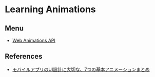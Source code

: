 # Learning Animations

## Menu
- [Web Animations API](./web-animations-api)

## References

- [モバイルアプリのUI設計に大切な、7つの基本アニメーションまとめ](http://photoshopvip.net/88490)
